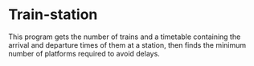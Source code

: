 # Train-station
This program gets the number of trains and a timetable containing the arrival and departure times of them at a station, then finds the minimum number of platforms required to avoid delays.
